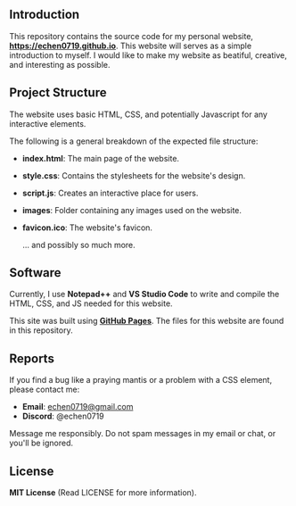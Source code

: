 ## Introduction

This repository contains the source code for my personal website, **https://echen0719.github.io**. This website will serves as a simple introduction to myself. I would like to make my website as beatiful, creative, and interesting as possible.

## Project Structure

The website uses basic HTML, CSS, and potentially Javascript for any interactive elements.

The following is a general breakdown of the expected file structure:

* **index.html**: The main page of the website.

* **style.css**: Contains the stylesheets for the website's design.

* **script.js**: Creates an interactive place for users.

* **images**: Folder containing any images used on the website.

* **favicon.ico**: The website's favicon.

  ... and possibly so much more.

## Software

Currently, I use **Notepad++** and **VS Studio Code** to write and compile the HTML, CSS, and JS needed for this website.

This site was built using [**GitHub Pages**](https://pages.github.com/). The files for this website are found in this repository.

## Reports

If you find a bug like a praying mantis or a problem with a CSS element, please contact me: 

* **Email**: echen0719@gmail.com
* **Discord**: @echen0719

Message me responsibly. Do not spam messages in my email or chat, or you'll be ignored.

## License

**MIT License** (Read LICENSE for more information).
